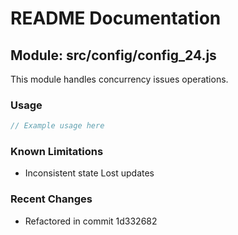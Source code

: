# README Documentation

## Module: src/config/config_24.js

This module handles concurrency issues operations.

### Usage

```javascript
// Example usage here
```

### Known Limitations

- Inconsistent state Lost updates

### Recent Changes

- Refactored in commit 1d332682
